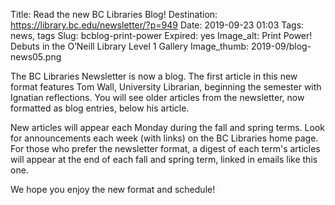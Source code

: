 Title: Read the new BC Libraries Blog!
Destination: https://library.bc.edu/newsletter/?p=949
Date: 2019-09-23 01:03
Tags: news, tags 
Slug: bcblog-print-power
Expired: yes
Image_alt: Print Power! Debuts in the O’Neill Library Level 1 Gallery
Image_thumb: 2019-09/blog-news05.png

The BC Libraries Newsletter is now a blog. The first article in this new format features Tom Wall, University Librarian, beginning the semester with Ignatian reflections. You will see older articles from the newsletter, now formatted as blog entries, below his article.

New articles will appear each Monday during the fall and spring terms. Look for announcements each week (with links) on the BC Libraries home page. For those who prefer the newsletter format, a digest of each term's articles will appear at the end of each fall and spring term, linked in emails like this one.

We hope you enjoy the new format and schedule!